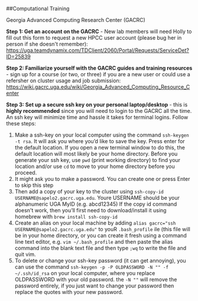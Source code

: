 ##Computational Training

Georgia Advanced Computing Research Center (GACRC)

**Step 1: Get an account on the GACRC** - New lab members will need Holly to fill out this form to request a new HPCC user account (please bug her in person if she doesn't remember): https://uga.teamdynamix.com/TDClient/2060/Portal/Requests/ServiceDet?ID=25839

**Step 2: Familiarize yourself with the GACRC guides and training resources** - sign up for a course (or two, or three) if you are a new user or could use a refersher on cluster usage and job submission: https://wiki.gacrc.uga.edu/wiki/Georgia_Advanced_Computing_Resource_Center

**Step 3: Set up a secure ssh key on your personal laptop/desktop** - this is **highly recommended** since you will need to login to the GACRC all the time. An ssh key will minimize time and hassle it takes for terminal logins. Follow these steps:

1. Make a ssh-key on your local computer using the command `ssh-keygen -t rsa`. It will ask you where you’d like to save the key. Press enter for the default location. If you open a new terminal window to do this, the default location will most likely be your home directory. Before you generate your ssh key, use `pwd` (print working directory) to find your location and/or use `cd` to move to your home directory before you proceed.
2. It might ask you to make a password. You can create one or press Enter to skip this step
3. Then add a copy of your key to the cluster using `ssh-copy-id USERNAME@sapelo2.gacrc.uga.edu`. Youre USERNAME should be your alphanumeric UGA MyID (e.g. abcd12345) If the copy id command doesn't work, then you’ll first need to download/install it using homebrew with `brew install ssh-copy-id`
4. Create an alias on your local machine by adding `alias gacrc="ssh USERNAME@sapelo2.gacrc.uga.edu"` to youR `.bash_profile` ile (this file will be in your home directory, or you can create it fresh using a command line text editor, e.g. `vim ~/.bash_profile` and then paste the alias command into the blank text file and then type `;wq` to write the file and quit vim.
5. To delete or change your ssh-key password (it can get annoying), you can use the command `ssh-keygen -p -P OLDPASSWORD -N "" -f ~/.ssh/id_rsa` on your local computer, where you replace OLDPASSWORD with your old password. the `-N ""` will remove the password entirely, if you just want to change your password then replace the quotes with your new password.
